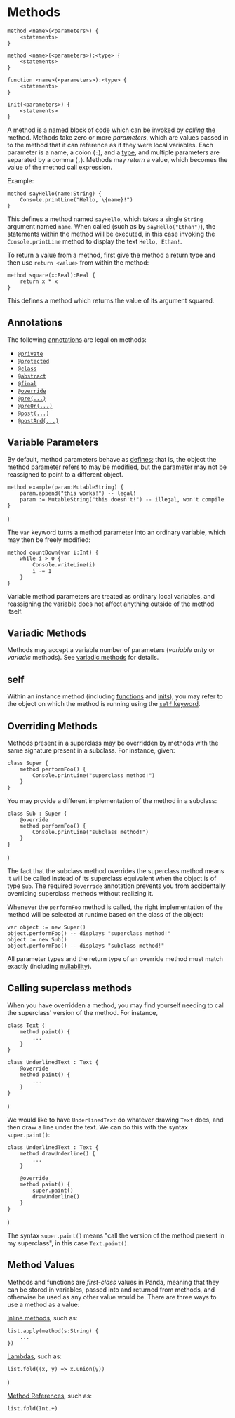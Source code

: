 Methods
=======

    method <name>(<parameters>) {
        <statements>
    }

    method <name>(<parameters>):<type> {
        <statements>
    }

    function <name>(<parameters>):<type> {
        <statements>
    }

    init(<parameters>) {
        <statements>
    }

A method is a [named](identifiers.html) block of code which can be invoked by *calling* the method.
Methods take zero or more *parameters*, which are values passed in to the method that it can
reference as if they were local variables. Each parameter is a name, a colon (`:`), and a
[type](types.html), and multiple parameters are separated by a comma (`,`). Methods may *return* a
value, which becomes the value of the method call expression.

Example:

    method sayHello(name:String) {
        Console.printLine("Hello, \{name}!")
    }

This defines a method named `sayHello`, which takes a single `String` argument named `name`. When
called (such as by `sayHello("Ethan")`), the statements within the method will be executed, in this
case invoking the `Console.printLine` method to display the text `Hello, Ethan!`.

To return a value from a method, first give the method a return type and then use `return <value>`
from within the method:

    method square(x:Real):Real {
        return x * x
    }

This defines a method which returns the value of its argument squared.

<a name="annotations"></a>
Annotations
-----------

The following [annotations](annotations.html) are legal on methods:

* [`@private`](annotations.html#private)
* [`@protected`](annotations.html#protected)
* [`@class`](annotations.html#class)
* [`@abstract`](annotations.html#abstract)
* [`@final`](annotations.html#final)
* [`@override`](annotations.html#override)
* [`@pre(...)`](annotations.html#pre)
* [`@preOr(...)`](annotations.html#preOr)
* [`@post(...)`](annotations.html#post)
* [`@postAnd(...)`](annotations.html#post)

<a name="variableParameters"></a>
Variable Parameters
-------------------

By default, method parameters behave as [defines](defines.html); that is, the object the method
parameter refers to may be modified, but the parameter may not be reassigned to point to a
different object.

    method example(param:MutableString) {
        param.append("this works!") -- legal!
        param := MutableString("this doesn't!") -- illegal, won't compile
    }
)

The `var` keyword turns a method parameter into an ordinary variable, which may then be freely
modified:

    method countDown(var i:Int) {
        while i > 0 {
            Console.writeLine(i)
            i -= 1
        }
    }

Variable method parameters are treated as ordinary local variables, and reassigning the variable
does not affect anything outside of the method itself.

<a name="varargs"></a>
Variadic Methods
----------------

Methods may accept a variable number of parameters (*variable arity* or *variadic* methods). See
[variadic methods](variadic.html) for details.

self
----

Within an instance method (including [functions](functions.html) and [inits](initMethods.html)), you
may refer to the object on which the method is running using the [`self` keyword](self.html).

Overriding Methods
------------------

Methods present in a superclass may be overridden by methods with the same signature present in a
subclass. For instance, given:

    class Super {
        method performFoo() {
            Console.printLine("superclass method!")
        }
    }

You may provide a different implementation of the method in a subclass:

    class Sub : Super {
        @override
        method performFoo() {
            Console.printLine("subclass method!")
        }
    }
)

The fact that the subclass method overrides the superclass method means it will be called instead of
its superclass equivalent when the object is of type `Sub`. The required `@override` annotation
prevents you from accidentally overriding superclass methods without realizing it.

Whenever the `performFoo` method is called, the right implementation of the method will be selected
at runtime based on the class of the object:

    var object := new Super()
    object.performFoo() -- displays "superclass method!"
    object := new Sub()
    object.performFoo() -- displays "subclass method!"

All parameter types and the return type of an override method must match exactly (including
[nullability](nonNullability.html)).

Calling superclass methods
--------------------------

When you have overridden a method, you may find yourself needing to call the superclass' version of
the method. For instance,

    class Text {
        method paint() {
            ...
        }
    }

    class UnderlinedText : Text {
        @override
        method paint() {
            ...
        }
    }
)

We would like to have `UnderlinedText` do whatever drawing `Text` does, and then
draw a line under the text. We can do this with the syntax `super.paint()`:

    class UnderlinedText : Text {
        method drawUnderline() {
            ...
        }

        @override
        method paint() {
            super.paint()
            drawUnderline()
        }
    }
)

The syntax `super.paint()` means "call the version of the method present in my superclass", in this
case `Text.paint()`.

Method Values
-------------

Methods and functions are *first-class* values in Panda, meaning that they can be stored in
variables, passed into and returned from methods, and otherwise be used as any other value would be.
There are three ways to use a method as a value:

[Inline methods](inlineMethods.html), such as:

    list.apply(method(s:String) {
        ...
    })

[Lambdas](inlineMethods.html#lambdas), such as:
   
    list.fold((x, y) => x.union(y))
)

[Method References](methodReferences.html), such as:

    list.fold(Int.+)
